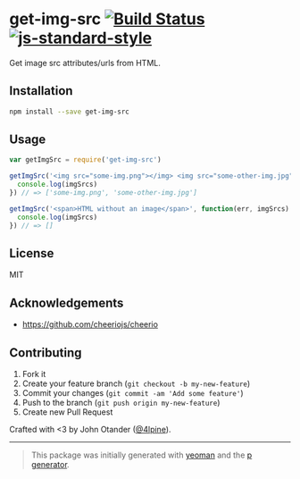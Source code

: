 # get-img-src [![Build Status](https://secure.travis-ci.org/johnotander/get-img-src.png?branch=master)](https://travis-ci.org/johnotander/get-img-src) [![js-standard-style](https://img.shields.io/badge/code%20style-standard-brightgreen.svg?style=flat)](https://github.com/feross/standard)

Get image src attributes/urls from HTML.

## Installation

```bash
npm install --save get-img-src
```

## Usage

```javascript
var getImgSrc = require('get-img-src')

getImgSrc('<img src="some-img.png"></img> <img src="some-other-img.jpg"></img>', function(err, imgSrcs) {
  console.log(imgSrcs)
}) // => ['some-img.png', 'some-other-img.jpg']

getImgSrc('<span>HTML without an image</span>', function(err, imgSrcs) {
  console.log(imgSrcs)
}) // => []
```

## License

MIT

## Acknowledgements

* <https://github.com/cheeriojs/cheerio>

## Contributing

1. Fork it
2. Create your feature branch (`git checkout -b my-new-feature`)
3. Commit your changes (`git commit -am 'Add some feature'`)
4. Push to the branch (`git push origin my-new-feature`)
5. Create new Pull Request

Crafted with <3 by John Otander ([@4lpine](https://twitter.com/4lpine)).

***

> This package was initially generated with [yeoman](http://yeoman.io) and the [p generator](https://github.com/johnotander/generator-p.git).
